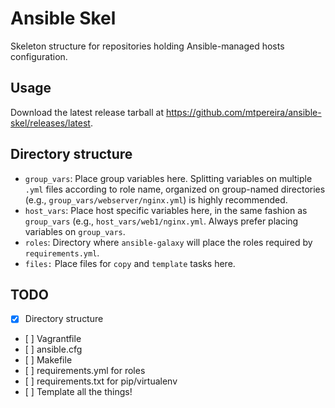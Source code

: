 # Ansible Skel

Skeleton structure for repositories holding Ansible-managed hosts configuration.

## Usage

Download the latest release tarball at https://github.com/mtpereira/ansible-skel/releases/latest.

## Directory structure

- `group_vars`: Place group variables here. Splitting variables on multiple
  `.yml` files according to role name, organized on group-named directories
   (e.g., `group_vars/webserver/nginx.yml`) is highly recommended.
- `host_vars`: Place host specific variables here, in the same fashion as
   `group_vars` (e.g., `host_vars/web1/nginx.yml`. Always prefer placing
   variables on `group_vars`.
- `roles`: Directory where `ansible-galaxy` will place the roles required by
   `requirements.yml`.
- `files:` Place files for `copy` and `template` tasks here.

## TODO

- [X] Directory structure
- [ ] Vagrantfile
- [ ] ansible.cfg
- [ ] Makefile
- [ ] requirements.yml for roles
- [ ] requirements.txt for pip/virtualenv
- [ ] Template all the things!


